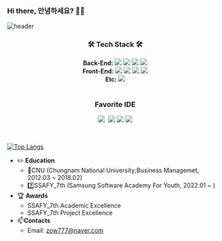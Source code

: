 ### Hi there, 안녕하세요? 👋🐢
![header](https://capsule-render.vercel.app/api?type=waving&color=gradient&height=200&section=header&text=SIWON-PARK&fontSize=60&fontAlignY=40&animation=twinkling)
<h3 align="center">🛠 Tech Stack 🛠</h3>
<div align="center">
  <div>
    <div>
      <strong>Back-End: </strong>
      <img src="https://img.shields.io/badge/python-3670A0?style=flat&logo=python&logoColor=ffdd54"/>
      <img src="https://img.shields.io/badge/django-%23092E20.svg?style=flat&logo=django&logoColor=white"/>
      <img src="https://img.shields.io/badge/java-%23ED8B00.svg?style=flat&logo=java&logoColor=white"/>
      <img src="https://img.shields.io/badge/spring-%236DB33F.svg?style=flat&logo=spring&logoColor=white"/>
    </div>
    <div>
      <strong>Front-End: </strong>
      <img src="https://img.shields.io/badge/html5-%23E34F26.svg?style=flat&logo=html5&logoColor=white"/>
      <img src="https://img.shields.io/badge/css-1572B6?style=flat&logo=css3&logoColor=white"/>
      <img src="https://img.shields.io/badge/javascript-%23323330.svg?style=flat&logo=javascript&logoColor=%23F7DF1E"/>
      <img src=https://img.shields.io/badge/vuejs-%2335495e.svg?style=flat&logo=vuedotjs&logoColor=%234FC08D/>
    </div>
    <div>
      <strong>Etc: </strong>
      <img src="https://img.shields.io/badge/docker-%230db7ed.svg?style=flat&logo=docker&logoColor=white"/>
    </div>
  </div>
</div>
<br>
<h3 align="center">Favorite IDE</h3>
<p align="center">
  <img src="https://img.shields.io/badge/Atom-3DDC84.svg?style=flat&logo=atom&logoColor=white"/></a>&nbsp
  <img src="https://img.shields.io/badge/Visual%20Studio%20Code-0078d7.svg?style=flat&logo=visual-studio-code&logoColor=white"/>
  <img src="https://img.shields.io/badge/pycharm-143?style=flat&logo=pycharm&logoColor=black&color=green&labelColor=white"/>
  <img src="https://img.shields.io/badge/IntelliJIDEA-3f48cc.svg?style=flat&logo=intellij-idea&logoColor=white"/>
</p>
<br>

  [![Top Langs](https://github-readme-stats.vercel.app/api/top-langs/?username=siwon-park&langs_count=8&layout=compact&theme=ayu-mirage)](https://github.com/anuraghazra/github-readme-stats)
<br>
- ✏️ <strong>Education</strong>
    -  🏫CNU (Chungnam National University;Business Managemet, 2012.03 ~ 2018.02)
    -  7️⃣SSAFY_7th (Samsung Software Academy For Youth, 2022.01 ~ )
- 🏆 <strong>Awards</strong>
    - SSAFY_7th Academic Excellence
    - SSAFY_7th Project Excellence
- 📫<strong>Contacts</strong>
    - Email: zow777@naver.com
